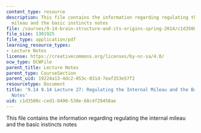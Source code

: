 ```yaml
---
content_type: resource
description: This file contains the information regarding regulating the internal
  mileau and the basic instincts notes
file: /courses/9-14-brain-structure-and-its-origins-spring-2014/c1d3500cced10490530e68c4f29450ae_MIT9_14S14_Lecture27.pdf
file_size: 1301925
file_type: application/pdf
learning_resource_types:
- Lecture Notes
license: https://creativecommons.org/licenses/by-nc-sa/4.0/
ocw_type: OCWFile
parent_title: Lecture Notes
parent_type: CourseSection
parent_uid: 19224a13-4dc2-853c-831d-7eaf353e57f2
resourcetype: Document
title: '9.14 9.14 Lecture 27: Regulating the Internal Mileau and the Basic Instincts
  Notes'
uid: c1d3500c-ced1-0490-530e-68c4f29450ae
---
```

This file contains the information regarding regulating the internal mileau and the basic instincts notes